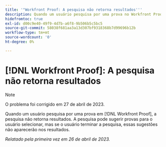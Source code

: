 ```yaml
---
title: '"Workfront Proof: A pesquisa não retorna resultados'''
description: Quando um usuário pesquisa por uma prova no Workfront Proof, a pesquisa não retorna resultados. A pesquisa pode sugerir provas para o usuário selecionar, mas se o usuário terminar a pesquisa, essas sugestões não aparecerão nos resultados.
hidefromtoc: true
exl-id: d00c9e40-49f9-4d7b-a6f8-9b506b5c5bc5
source-git-commit: 58038f681aa3a13d307bf9318368b7d99696b12b
workflow-type: tm+mt
source-wordcount: '0'
ht-degree: 0%

---
```


# [!DNL Workfront Proof]: A pesquisa não retorna resultados

>[!NOTE]
>
>O problema foi corrigido em 27 de abril de 2023.

Quando um usuário pesquisa por uma prova em [!DNL Workfront Proof], a pesquisa não retorna resultados. A pesquisa pode sugerir provas para o usuário selecionar, mas se o usuário terminar a pesquisa, essas sugestões não aparecerão nos resultados.

_Relatado pela primeira vez em 26 de abril de 2023._
